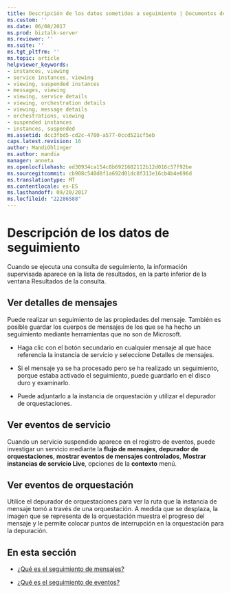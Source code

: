 ```yaml
---
title: Descripción de los datos sometidos a seguimiento | Documentos de Microsoft
ms.custom: ''
ms.date: 06/08/2017
ms.prod: biztalk-server
ms.reviewer: ''
ms.suite: ''
ms.tgt_pltfrm: ''
ms.topic: article
helpviewer_keywords:
- instances, viewing
- service instances, viewing
- viewing, suspended instances
- messages, viewing
- viewing, service details
- viewing, orchestration details
- viewing, message details
- orchestrations, viewing
- suspended instances
- instances, suspended
ms.assetid: dcc3fbd5-cd2c-4780-a577-0ccd521cf5eb
caps.latest.revision: 16
author: MandiOhlinger
ms.author: mandia
manager: anneta
ms.openlocfilehash: ed30934ca154c8b6921682112b12d016c57f92be
ms.sourcegitcommit: cb908c540d8f1a692d01dc8f313e16cb4b4e696d
ms.translationtype: MT
ms.contentlocale: es-ES
ms.lasthandoff: 09/20/2017
ms.locfileid: "22286588"
---
```

# <a name="understanding-tracked-data"></a>Descripción de los datos de seguimiento
Cuando se ejecuta una consulta de seguimiento, la información supervisada aparece en la lista de resultados, en la parte inferior de la ventana Resultados de la consulta.  
  
## <a name="viewing-message-details"></a>Ver detalles de mensajes  
 Puede realizar un seguimiento de las propiedades del mensaje. También es posible guardar los cuerpos de mensajes de los que se ha hecho un seguimiento mediante herramientas que no son de Microsoft.  
  
-   Haga clic con el botón secundario en cualquier mensaje al que hace referencia la instancia de servicio y seleccione Detalles de mensajes.  
  
-   Si el mensaje ya se ha procesado pero se ha realizado un seguimiento, porque estaba activado el seguimiento, puede guardarlo en el disco duro y examinarlo.  
  
-   Puede adjuntarlo a la instancia de orquestación y utilizar el depurador de orquestaciones.  
  
## <a name="viewing-service-events"></a>Ver eventos de servicio  
 Cuando un servicio suspendido aparece en el registro de eventos, puede investigar un servicio mediante la **flujo de mensajes**, **depurador de orquestaciones**, **mostrar eventos de mensajes controlados**, **Mostrar instancias de servicio Live**, opciones de la **contexto** menú.  
  
## <a name="viewing-orchestration-events"></a>Ver eventos de orquestación  
 Utilice el depurador de orquestaciones para ver la ruta que la instancia de mensaje tomó a través de una orquestación. A medida que se desplaza, la imagen que se representa de la orquestación muestra el progreso del mensaje y le permite colocar puntos de interrupción en la orquestación para la depuración.  
  
## <a name="in-this-section"></a>En esta sección  
  
-   [¿Qué es el seguimiento de mensajes?](../core/what-is-message-tracking.md)  
  
-   [¿Qué es el seguimiento de eventos?](../core/what-is-event-tracking.md)